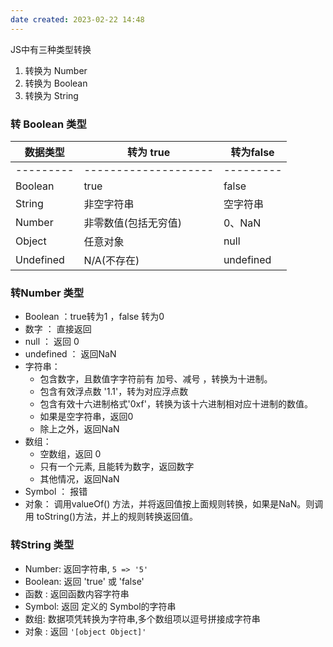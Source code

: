 ```yaml
---
date created: 2023-02-22 14:48
---
```


JS中有三种类型转换

1. 转换为 Number
2. 转换为 Boolean
3. 转换为 String

### 转 Boolean 类型

| 数据类型  | 转为 true            | 转为false |
| --------- | -------------------- | --------- |
| --------- | -------------------- | --------- |
| Boolean   | true                 | false     |
| String    | 非空字符串           | 空字符串  |
| Number    | 非零数值(包括无穷值) | 0、NaN    |
| Object    | 任意对象             | null      |
| Undefined | N/A(不存在)          | undefined |


### 转Number 类型

- Boolean ：true转为1 ，false 转为0
- 数字 ： 直接返回
- null ： 返回 0
- undefined ： 返回NaN
- 字符串：
  - 包含数字，且数值字字符前有 加号、减号 ，转换为十进制。
  - 包含有效浮点数 '1.1'，转为对应浮点数
  - 包含有效十六进制格式'0xf'，转换为该十六进制相对应十进制的数值。
  - 如果是空字符串，返回0
  - 除上之外，返回NaN
- 数组：
  - 空数组，返回 0
  - 只有一个元素, 且能转为数字，返回数字
  - 其他情况，返回NaN
- Symbol ： 报错
- 对象： 调用valueOf() 方法，并将返回值按上面规则转换，如果是NaN。则调用 toString()方法，并上的规则转换返回值。

### 转String 类型

- Number:  返回字符串, `5 => '5'`
- Boolean:  返回 'true' 或 'false'
- 函数 : 返回函数内容字符串
- Symbol: 返回 定义的 Symbol的字符串
- 数组: 数据项凭转换为字符串,多个数组项以逗号拼接成字符串
- 对象 : 返回 `'[object Object]'`
